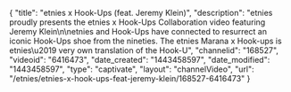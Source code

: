 {
    "title": "etnies x Hook-Ups (feat. Jeremy Klein)",
    "description": "etnies proudly presents the etnies x Hook-Ups Collaboration video featuring Jeremy Klein\n\netnies and Hook-Ups have connected to resurrect an iconic Hook-Ups shoe from the nineties. The etnies Marana x Hook-ups is etnies\u2019 very own translation of the Hook-U",
    "channelid": "168527",
    "videoid": "6416473",
    "date_created": "1443458597",
    "date_modified": "1443458597",
    "type": "captivate",
    "layout": "channelVideo",
    "url": "\/etnies\/etnies-x-hook-ups-feat-jeremy-klein\/168527-6416473"
}